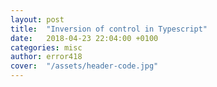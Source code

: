 ```yaml
---
layout: post
title:  "Inversion of control in Typescript"
date:   2018-04-23 22:04:00 +0100
categories: misc
author: error418
cover:  "/assets/header-code.jpg"
---
```




[inversify]: http://inversify.io/
